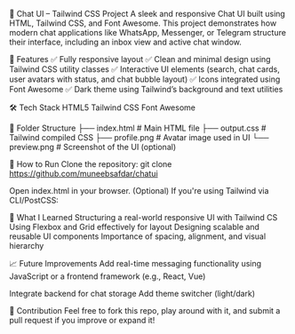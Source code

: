 💬 Chat UI – Tailwind CSS Project
A sleek and responsive Chat UI built using HTML, Tailwind CSS, and Font Awesome. This project demonstrates how modern chat applications like WhatsApp, Messenger, or Telegram structure their interface, including an inbox view and active chat window.


🧩 Features
✅ Fully responsive layout
✅ Clean and minimal design using Tailwind CSS utility classes
✅ Interactive UI elements (search, chat cards, user avatars with status, and chat bubble layout)
✅ Icons integrated using Font Awesome
✅ Dark theme using Tailwind’s background and text utilities

🛠️ Tech Stack
HTML5
Tailwind CSS
Font Awesome


📂 Folder Structure
├── index.html           # Main HTML file
├── output.css           # Tailwind compiled CSS
├── profile.png          # Avatar image used in UI
└── preview.png          # Screenshot of the UI (optional)

🚀 How to Run
Clone the repository:
git clone https://github.com/muneebsafdar/chatui


Open index.html in your browser.
(Optional) If you're using Tailwind via CLI/PostCSS:

📌 What I Learned
Structuring a real-world responsive UI with Tailwind CS
Using Flexbox and Grid effectively for layout
Designing scalable and reusable UI components
Importance of spacing, alignment, and visual hierarchy

📈 Future Improvements
Add real-time messaging functionality using JavaScript or a frontend framework (e.g., React, Vue)

Integrate backend for chat storage
Add theme switcher (light/dark)

🙌 Contribution
Feel free to fork this repo, play around with it, and submit a pull request if you improve or expand it!








